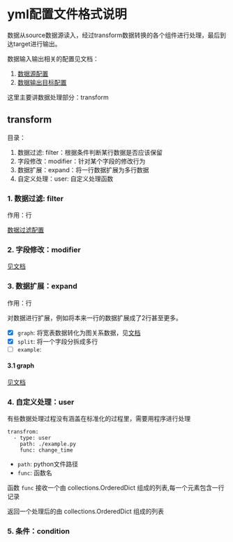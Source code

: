 # yml配置文件格式说明
数据从source数据源读入，经过transform数据转换的各个组件进行处理，最后到达target进行输出。

数据输入输出相关的配置见文档：

1. [数据源配置](/docs/config_source.md)
2. [数据输出目标配置](/docs/config_target.md)

这里主要讲数据处理部分：transform


## transform
目录：

1. 数据过滤: filter：根据条件判断某行数据是否应该保留
2. 字段修改：modifier：针对某个字段的修改行为
3. 数据扩展：expand：将一行数据扩展为多行数据
4. 自定义处理：user: 自定义处理函数

### 1. 数据过滤: filter
作用：行

[数据过滤配置](/docs/config_filter.md)


### 2. 字段修改：modifier

[见文档](/docs/config_modifier.md)

### 3. 数据扩展：expand
作用：行

对数据进行扩展，例如将本来一行的数据扩展成了2行甚至更多。

- [x] `graph`: 将宽表数据转化为图关系数据，见[文档](/docs/table2graph.md)
- [x] `split`: 将一个字段分拆成多行
- [ ] `example`:

#### 3.1 graph
[见文档](/docs/table2graph.md)

### 4. 自定义处理：user
有些数据处理过程没有涵盖在标准化的过程里，需要用程序进行处理

```
transfrom:
  - type: user
    path: ./example.py
    func: change_time
```
- `path`: python文件路径
- `func`: 函数名

函数 `func` 接收一个由 collections.OrderedDict 组成的列表,每一个元素包含一行记录

返回一个处理后的由 collections.OrderedDict 组成的列表

### 5. 条件：condition


